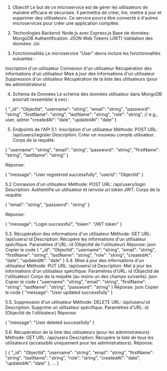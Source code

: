 1. Objectif
Le but de ce microservice est de gérer les utilisateurs de manière efficace et sécurisée. Il permettra de créer, lire, mettre à jour et supprimer des utilisateurs. Ce service pourra être connecté à d'autres microservices pour créer une application complète.

2. Technologies
Backend: Node.js avec Express.js
Base de données: MongoDB
Authentification: JSON Web Tokens (JWT)
Validation des données: Joi

3. Fonctionnalités
Le microservice "User" devra inclure les fonctionnalités suivantes :

Inscription d'un utilisateur
Connexion d'un utilisateur
Récupération des informations d'un utilisateur
Mise à jour des informations d'un utilisateur
Suppression d'un utilisateur
Récupération de la liste des utilisateurs (pour les administrateurs)

4. Schéma de Données
Le schéma des données utilisateur dans MongoDB pourrait ressembler à ceci :

{
  "_id": "ObjectId",
  "username": "string",
  "email": "string",
  "password": "string",
  "firstName": "string",
  "lastName": "string",
  "role": "string", // e.g., user, admin
  "createdAt": "date",
  "updatedAt": "date"
}

5. Endpoints de l'API
5.1. Inscription d'un utilisateur
Méthode: POST
URL: /api/users/register
Description: Créer un nouveau compte utilisateur.
Corps de la requête:

{
  "username": "string",
  "email": "string",
  "password": "string",
  "firstName": "string",
  "lastName": "string"
}

Réponse:

{
  "message": "User registered successfully",
  "userId": "ObjectId"
}


5.2 Connexion d'un utilisateur
Méthode: POST
URL: /api/users/login
Description: Authentifie un utilisateur et renvoie un token JWT.
Corps de la requête:

{
  "email": "string",
  "password": "string"
}

Réponse:

{
  "message": "Login successful",
  "token": "JWT token"
}


5.3. Récupération des informations d'un utilisateur
Méthode: GET
URL: /api/users/:id
Description: Récupère les informations d'un utilisateur spécifique.
Paramètres d'URL: id (ObjectId de l'utilisateur)
Réponse:
json
Copier le code
{
  "_id": "ObjectId",
  "username": "string",
  "email": "string",
  "firstName": "string",
  "lastName": "string",
  "role": "string",
  "createdAt": "date",
  "updatedAt": "date"
}
5.4. Mise à jour des informations d'un utilisateur
Méthode: PUT
URL: /api/users/:id
Description: Met à jour les informations d'un utilisateur spécifique.
Paramètres d'URL: id (ObjectId de l'utilisateur)
Corps de la requête (au moins un des champs suivants):
json
Copier le code
{
  "username": "string",
  "email": "string",
  "firstName": "string",
  "lastName": "string",
  "password": "string"
}
Réponse:
json
Copier le code
{
  "message": "User updated successfully"
}

5.5. Suppression d'un utilisateur
Méthode: DELETE
URL: /api/users/:id
Description: Supprime un utilisateur spécifique.
Paramètres d'URL: id (ObjectId de l'utilisateur)
Réponse:

{
  "message": "User deleted successfully"
}

5.6. Récupération de la liste des utilisateurs (pour les administrateurs)
Méthode: GET
URL: /api/users
Description: Récupère la liste de tous les utilisateurs (accessible uniquement pour les administrateurs).
Réponse:

[
  {
    "_id": "ObjectId",
    "username": "string",
    "email": "string",
    "firstName": "string",
    "lastName": "string",
    "role": "string",
    "createdAt": "date",
    "updatedAt": "date"
  },
  ...
]


